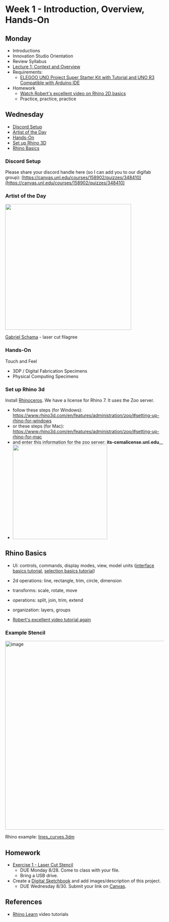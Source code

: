 # Week 1 - Introduction, Overview, Hands-On

## Monday
- Introductions
- Innovation Studio Orientation
- Review Syllabus
- [Lecture 1: Context and Overview](https://docs.google.com/presentation/d/1wZe4Y-v-qv1fI5xNWKBqZGWpz57f6yS_R98hfc4AVRU/edit?usp=sharing)
- Requirements:
	- [ELEGOO UNO Project Super Starter Kit with Tutorial and UNO R3 Compatible with Arduino IDE](https://www.amazon.com/gp/product/B01D8KOZF4?ref=ppx_pt2_dt_b_prod_image)
- Homework
	- [Watch Robert's excellent video on Rhino 2D basics](https://drive.google.com/file/d/1AzgcXUiILhfRRCqnAntPxxSZ7xRO9Szj/view?usp=sharing)
	- Practice, practice, practice

## Wednesday
- [Discord Setup](#discord-setup)
- [Artist of the Day](#artist-of-the-day)
- [Hands-On](#hands-on)
- [Set up Rhino 3D](#set-up-rhino-3d)
- [Rhino Basics](#rhino-basics)

### Discord Setup
Please share your discord handle here (so I can add you to our digifab group): [https://canvas.unl.edu/courses/158902/quizzes/348410](https://canvas.unl.edu/courses/158902/quizzes/348410)

### Artist of the Day

<img src="https://user-images.githubusercontent.com/1598545/186651503-cd6f4b1e-3caa-4558-bd56-8bebda4ab708.png" width=400>

[Gabriel Schama](https://www.gabrielschama.com/2016lasercuts/) - laser cut filagree

### Hands-On
Touch and Feel
  - 3DP / Digital Fabrication Specimens
  - Physical Computing Specimens

### Set up Rhino 3d

Install [Rhinoceros](https://www.rhino3d.com/). We have a license for Rhino 7. It uses the Zoo server.
  - follow these steps (for Windows): https://www.rhino3d.com/en/features/administration/zoo/#setting-up-rhino-for-windows
  - or these steps (for Mac): https://www.rhino3d.com/en/features/administration/zoo/#setting-up-rhino-for-mac
  - and enter this information for the zoo server: **its-cemalicense.unl.edu**__
  - <img src="https://user-images.githubusercontent.com/1598545/186644741-11696636-c79e-4d3c-8044-84b81838b571.png" width=300>

## Rhino Basics

  - UI: controls, commands, display modes, view, model units ([interface basics tutorial](https://www.rhino3d.com/learn/?query=kind:%20jump_start%20tag:%20interface,rhino&modal=null), [selection basics tutorial](https://www.rhino3d.com/learn/?query=kind:%20jump_start%20tag:%20selection)) 
  - 2d operations: line, rectangle, trim, circle, dimension
  - transforms: scale, rotate, move
  - operations: split, join, trim, extend
  - organization: layers, groups

- [Robert's excellent video tutorial again](https://drive.google.com/file/d/1AzgcXUiILhfRRCqnAntPxxSZ7xRO9Szj/view?usp=sharing)

### Example Stencil

<img width="600" alt="image" src="https://user-images.githubusercontent.com/1598545/189884689-a2ca1e56-3e37-41f0-86d4-5501d9b19a31.png">

Rhino example: [lines_curves.3dm](../examples/lines_curves.3dm)

## Homework
- [Exercise 1 - Laser Cut Stencil](../exercises/ex1.md)
  - DUE Monday 8/28. Come to class with your file. 
  - Bring a USB drive.
- Create a [Digital Sketchbook](https://canvas.unl.edu/courses/158902/assignments/1521865) and add images/description of this project.
  - DUE Wednesday 8/30. Submit your link on [Canvas](https://canvas.unl.edu/courses/158902/assignments/1521865).

## References
- [Rhino Learn](https://www.rhino3d.com/learn/?keyword=kind:%20rhino_win) video tutorials
